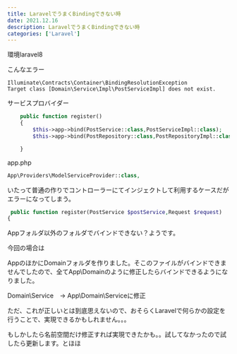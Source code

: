 ```yaml
---
title: LaravelでうまくBindingできない時
date: 2021.12.16
description: LaravelでうまくBindingできない時
categories: ['Laravel']
---
```


環境laravel8

こんなエラー
```
Illuminate\Contracts\Container\BindingResolutionException
Target class [Domain\Service\Impl\PostServiceImpl] does not exist.
```

サービスプロバイダー

```php
    public function register()
    {
        $this->app->bind(PostService::class,PostServiceImpl::class);
        $this->app->bind(PostRepository::class,PostRepositoryImpl::class);

    }
```


app.php

```php
App\Providers\ModelServiceProvider::class,
```


いたって普通の作りでコントローラーにてインジェクトして利用するケースだがエラーになってしまう。

```php
 public function register(PostService $postService,Request $request)
{

```


Appフォルダ以外のフォルダでバインドできない？ようです。

今回の場合は

AppのほかにDomainフォルダを作りました。そこのファイルがバインドできませんでしたので、全てApp\Domainのように修正したらバインドできるようになりました。

Domain\Service　→ App\Domain\Serviceに修正

ただ、これが正しいとは到底思えないので、おそらくLaravelで何らかの設定を行うことで、実現できるかもしれません。。。

もしかしたら名前空間だけ修正すれば実現できたかも。。試してなかったので試したら更新します。とほほ
